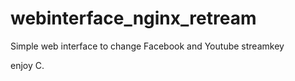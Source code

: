 # webinterface_nginx_retream

Simple web interface to change Facebook and Youtube streamkey

enjoy
C.
